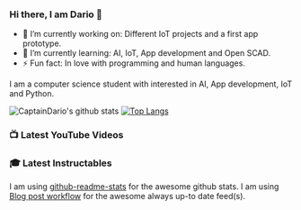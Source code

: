 ### Hi there, I am Dario 👋


- 🔭 I’m currently working on: Different IoT projects and a first app prototype.
- 🌱 I’m currently learning: AI, IoT, App development and Open SCAD.
- ⚡ Fun fact: In love with programming and human languages.


I am a computer science student with interested in AI, App development, IoT and Python.

![CaptainDario's github stats](https://github-readme-stats.vercel.app/api?username=captaindario&count_private=true)
[![Top Langs](https://github-readme-stats.vercel.app/api/top-langs/?username=captaindario&hide=g-code)](https://github.com/captaindario/github-readme-stats)

### 📺 Latest YouTube Videos
<!-- YOUTUBE:START -->
<!-- YOUTUBE:END -->

### 🎓 Latest Instructables
<!-- INSTRUCTABLES:START -->
<!-- INSTRUCTABLES:END -->

I am using [github-readme-stats](https://github.com/anuraghazra/github-readme-stats) for the awesome github stats.
I am using [Blog post workflow](https://github.com/gautamkrishnar/blog-post-workflow) for the awesome always up-to date feed(s).
